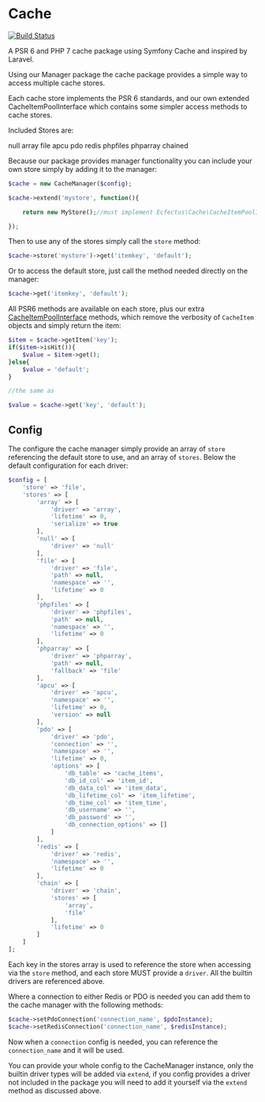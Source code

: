 # Cache

[![Build Status](https://travis-ci.org/ecfectus/cache.svg?branch=master)](https://travis-ci.org/ecfectus/cache)

A PSR 6 and PHP 7 cache package using Symfony Cache and inspired by Laravel.

Using our Manager package the cache package provides a simple way to access multiple cache stores.

Each cache store implements the PSR 6 standards, and our own extended CacheItemPoolInterface which contains some simpler access methods to cache stores.

Included Stores are:

null
array
file
apcu
pdo
redis
phpfiles
phparray
chained

Because our package provides manager functionality you can include your own store simply by adding it to the manager:

```php
$cache = new CacheManager($config);

$cache->extend('mystore', function(){

    return new MyStore();//must implement Ecfectus\Cache\CacheItemPoolInterface

});
```

Then to use any of the stores simply call the `store` method:

```php
$cache->store('mystore')->get('itemkey', 'default');
```

Or to access the default store, just call the method needed directly on the manager:

```php
$cache->get('itemkey', 'default');
```

All PSR6 methods are available on each store, plus our extra [CacheItemPoolInterface](src/CacheItemPoolInterface.php) methods, which remove the verbosity of `CacheItem` objects and simply return the item:

```php
$item = $cache->getItem('key');
if($item->isHit()){
    $value = $item->get();
}else{
    $value = 'default';
}

//the same as

$value = $cache->get('key', 'default');
```

## Config

The configure the cache manager simply provide an array of `store` referencing the default store to use, and an array of `stores`. Below the default configuration for each driver:

```php
$config = [
    'store' => 'file',
    'stores' => [
        'array' => [
            'driver' => 'array',
            'lifetime' => 0,
            'serialize' => true
        ],
        'null' => [
            'driver' => 'null'
        ],
        'file' => [
            'driver' => 'file',
            'path' => null,
            'namespace' => '',
            'lifetime' => 0
        ],
        'phpfiles' => [
            'driver' => 'phpfiles',
            'path' => null,
            'namespace' => '',
            'lifetime' => 0
        ],
        'phparray' => [
            'driver' => 'phparray',
            'path' => null,
            'fallback' => 'file'
        ],
        'apcu' => [
            'driver' => 'apcu',
            'namespace' => '',
            'lifetime' => 0,
            'version' => null
        ],
        'pdo' => [
            'driver' => 'pdo',
            'connection' => '',
            'namespace' => '',
            'lifetime' => 0,
            'options' => [
                'db_table' => 'cache_items',
                'db_id_col' => 'item_id',
                'db_data_col' => 'item_data',
                'db_lifetime_col' => 'item_lifetime',
                'db_time_col' => 'item_time',
                'db_username' => '',
                'db_password' => '',
                'db_connection_options' => []
            ]
        ],
        'redis' => [
            'driver' => 'redis',
            'namespace' => '',
            'lifetime' => 0
        ],
        'chain' => [
            'driver' => 'chain',
            'stores' => [
                'array',
                'file'
            ],
            'lifetime' => 0
        ]
    ]
];
```

Each key in the stores array is used to reference the store when accessing via the `store` method, and each store MUST provide a `driver`.
All the builtin drivers are referenced above.

Where a connection to either Redis or PDO is needed you can add them to the cache manager with the following methods:

```php
$cache->setPdoConnection('connection_name', $pdoInstance);
$cache->setRedisConnection('connection_name', $redisInstance);
```

Now when a `connection` config is needed, you can reference the `connection_name` and it will be used.

You can provide your whole config to the CacheManager instance, only the builtin driver types will be added via `extend`,
if you config provides a driver not included in the package you will need to add it yourself via the `extend` method as discussed above.